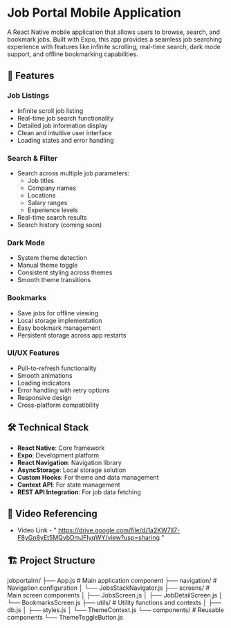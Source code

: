# Job Portal Mobile Application

A React Native mobile application that allows users to browse, search, and bookmark jobs. Built with Expo, this app provides a seamless job searching experience with features like infinite scrolling, real-time search, dark mode support, and offline bookmarking capabilities.

## 🚀 Features

### Job Listings
- Infinite scroll job listing
- Real-time job search functionality
- Detailed job information display
- Clean and intuitive user interface
- Loading states and error handling

### Search & Filter
- Search across multiple job parameters:
  - Job titles
  - Company names
  - Locations
  - Salary ranges
  - Experience levels
- Real-time search results
- Search history (coming soon)

### Dark Mode
- System theme detection
- Manual theme toggle
- Consistent styling across themes
- Smooth theme transitions

### Bookmarks
- Save jobs for offline viewing
- Local storage implementation
- Easy bookmark management
- Persistent storage across app restarts

### UI/UX Features
- Pull-to-refresh functionality
- Smooth animations
- Loading indicators
- Error handling with retry options
- Responsive design
- Cross-platform compatibility

## 🛠️ Technical Stack

- **React Native**: Core framework
- **Expo**: Development platform
- **React Navigation**: Navigation library
- **AsyncStorage**: Local storage solution
- **Custom Hooks**: For theme and data management
- **Context API**: For state management
- **REST API Integration**: For job data fetching

## 📱 Video Referencing

- Video Link  -  " https://drive.google.com/file/d/1a2KW7lI7-F8yGn8yEt5MQvbDmJFIyqWY/view?usp=sharing "

## 🏗️ Project Structure

jobportalrn/
├── App.js # Main application component
├── navigation/ # Navigation configuration
│ └── JobsStackNavigator.js
├── screens/ # Main screen components
│ ├── JobsScreen.js
│ ├── JobDetailScreen.js
│ └── BookmarksScreen.js
├── utils/ # Utility functions and contexts
│ ├── db.js
│ ├── styles.js
│ └── ThemeContext.js
└── components/ # Reusable components
└── ThemeToggleButton.js
